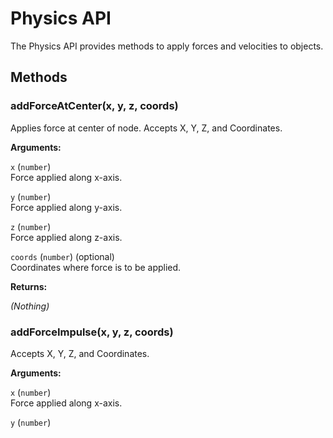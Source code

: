 # Physics API

The Physics API provides methods to apply forces and velocities to objects.

<a id='Methods'></a>
## Methods

<a id='addForceAtCenter'></a>
### addForceAtCenter(x, y, z, coords)

Applies force at center of node. Accepts X, Y, Z, and Coordinates.

**Arguments:**

`x` (`number`)  
Force applied along x-axis.

`y` (`number`)  
Force applied along y-axis.

`z` (`number`)  
Force applied along z-axis.

`coords` (`number`) (optional)  
Coordinates where force is to be applied.

**Returns:**

*(Nothing)*

<a id='addForceImpulse'></a>
### addForceImpulse(x, y, z, coords)

Accepts X, Y, Z, and Coordinates.

**Arguments:**

`x` (`number`)  
Force applied along x-axis.

`y` (`number`)  
Force applied along y-axis.

`z` (`number`)  
Force applied along z-axis.

`coords` (`number`) (optional)  
Coordinates where force is to be applied.

**Returns:**

*(Nothing)*

<a id='addTorqueImpulse'></a>
### addTorqueImpulse(x, y, z, coords)

Accepts X, Y, Z, and Coordinates.

**Arguments:**

`x` (`number`)  
Torque applied along x-axis.

`y` (`number`)  
Torque applied along y-axis.

`z` (`number`)  
Torque applied along z-axis.

`coords` (`number`) (optional)  
Coordinates where torque is to be applied.

**Returns:**

*(Nothing)*

<a id='addTorque'></a>
### addTorque(x, y, z, coords)

Accepts X, Y, Z, and Coordinates.

**Arguments:**

`x` (`number`)  
Torque applied along x-axis.

`y` (`number`)  
Torque applied along y-axis.

`z` (`number`)  
Torque applied along z-axis.

`coords` (`number`) (optional)  
Coordinates where torque is to be applied.

**Returns:**

*(Nothing)*

<a id='addForceOffset'></a>
### addForceOffset(x, y, z, x1, y1, z1, coords)

Accepts X, Y, Z, X1, Y1, Z1 and Coordinates.

**Arguments:**

`x` (`number`)  
Force applied along x-axis.

`y` (`number`)  
Force applied along y-axis.

`z` (`number`)  
Force applied along z-axis.

`x1` (`number`)  
Force applied along second x-axis.

`y1` (`number`)  
Force applied along second y-axis.

`z1` (`number`)  
Force applied along second z-axis.

`coords` (`number`) (optional)  
Coordinates where force is to be applied.

**Returns:**

*(Nothing)*

<a id='setLinearVelocity'></a>
### setLinearVelocity(x, y, z, coords)

Sets the linear velocity. Accepts X, Y, Z, and Coordinates.

**Arguments:**

`x` (`number`)  
Velocity applied along x-axis.

`y` (`number`)  
Velocity applied along y-axis.

`z` (`number`)  
Velocity applied along z-axis.

`coords` (`number`) (optional)  
Origin coordinates of linear velocity.

**Returns:**

*(Nothing)*

<a id='setAngularvelocity'></a>
### setAngularVelocity(x, y, z, coords)

Sets the angular velocity. Accepts X, Y, Z, and Coordinates.

**Arguments:**

`x` (`number`)  
Velocity applied along x-axis.

`y` (`number`)  
Velocity applied along y-axis.

`z` (`number`)  
Velocity applied along z-axis.

`coords` (`number`) (optional)  
Coordinates where angular velocity is to be applied.

**Returns:**

*(Nothing)*

<a id='getLinearvelocity'></a>
### getLinearVelocity()

Returns the current internal Linear Velocity value.

**Arguments:**

*(None)*

**Returns:**

`linearVelocity` (`number`)  
Current internal linear velocity value.

<a id='getAngularVelocity'></a>
### getAngularVelocity()

Returns the current internal Angular Velocity value.

**Arguments:**

*(None)*  

**Returns:**

`angularVelocity` (`number`)  
Current internal angular velocity value.
